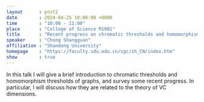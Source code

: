 ```yaml
---
layout      : post2
date        : 2024-04-25 10:00:00 +0800
time        : "10:00 - 11:00"
place       : "College of Science M1001"
title       : "Recent progress on chromatic thresholds and homomorphism thresholds of graphs "
speaker     : "Chong Shangguan"
affiliation : "Shandong University"
homepage    : "https://faculty.sdu.edu.cn/sgc/zh_CN/index.htm"
show        : true
---
```


In this talk I will give a brief introduction to chromatic thresholds and homomorphism thresholds of graphs, and survey some recent progress. In particular, I will discuss how they are related to the theory of VC dimensions. 

